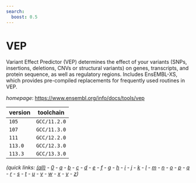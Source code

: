 ```yaml
---
search:
  boost: 0.5
---
```

# VEP

Variant Effect Predictor (VEP) determines the effect of your  variants (SNPs, insertions, deletions, CNVs or structural variants) on genes,  transcripts, and protein sequence, as well as regulatory regions.  Includes EnsEMBL-XS, which provides pre-compiled replacements for frequently  used routines in VEP.

*homepage*: <https://www.ensembl.org/info/docs/tools/vep>

version | toolchain
--------|----------
``105`` | ``GCC/11.2.0``
``107`` | ``GCC/11.3.0``
``111`` | ``GCC/12.2.0``
``113.0`` | ``GCC/12.3.0``
``113.3`` | ``GCC/13.3.0``


*(quick links: [(all)](../index.md) - [0](../0/index.md) - [a](../a/index.md) - [b](../b/index.md) - [c](../c/index.md) - [d](../d/index.md) - [e](../e/index.md) - [f](../f/index.md) - [g](../g/index.md) - [h](../h/index.md) - [i](../i/index.md) - [j](../j/index.md) - [k](../k/index.md) - [l](../l/index.md) - [m](../m/index.md) - [n](../n/index.md) - [o](../o/index.md) - [p](../p/index.md) - [q](../q/index.md) - [r](../r/index.md) - [s](../s/index.md) - [t](../t/index.md) - [u](../u/index.md) - [v](../v/index.md) - [w](../w/index.md) - [x](../x/index.md) - [y](../y/index.md) - [z](../z/index.md))*

